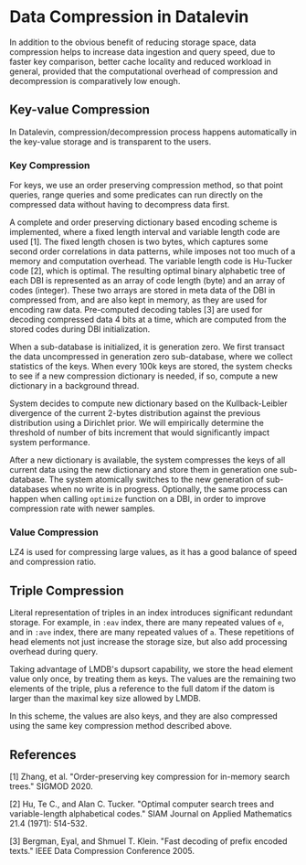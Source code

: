 # Data Compression in Datalevin

In addition to the obvious benefit of reducing storage space, data compression
helps to increase data ingestion and query speed, due to faster key comparison,
better cache locality and reduced workload in general, provided that the
computational overhead of compression and decompression is comparatively low
enough.

## Key-value Compression

In Datalevin, compression/decompression process happens automatically in the key-value storage and is transparent to the users.

### Key Compression

For keys, we use an order preserving compression method, so that point queries,
range queries and some predicates can run directly on the compressed data
without having to decompress data first.

A complete and order preserving dictionary based encoding scheme is implemented,
where a fixed length interval and variable length code are used [1]. The fixed
length chosen is two bytes, which captures some second order correlations in
data patterns, while imposes not too much of a memory and computation overhead.
The variable length code is Hu-Tucker code [2], which is optimal. The resulting
optimal binary alphabetic tree of each DBI is represented as an array of code
length (byte) and an array of codes (integer). These two arrays are stored in
meta data of the DBI in compressed from, and are also kept in memory, as they
are used for encoding raw data. Pre-computed decoding tables [3] are used for
decoding compressed data 4 bits at a time, which are computed from the stored
codes during DBI initialization.

When a sub-database is initialized, it is generation zero. We first transact the
data uncompressed in generation zero sub-database, where we collect statistics
of the keys. When every 100k keys are stored, the system checks to see if a new
compression dictionary is needed, if so, compute a new dictionary in a
background thread.

System decides to compute new dictionary based on the Kullback-Leibler
divergence of the current 2-bytes distribution against the previous distribution
using a Dirichlet prior. We will empirically determine the threshold of number
of bits increment that would significantly impact system performance.

After a new dictionary is available, the system compresses the keys of all
current data using the new dictionary and store them in generation one
sub-database. The system atomically switches to the new generation of
sub-databases when no write is in progress. Optionally, the same process can
happen when calling `optimize` function on a DBI, in order to
improve compression rate with newer samples.

### Value Compression

LZ4 is used for compressing large values, as it has a good balance of speed and compression ratio.

## Triple Compression

Literal representation of triples in an index introduces significant redundant
storage. For example, in `:eav` index, there are many repeated values of `e`,
and in `:ave` index, there are many repeated values of `a`. These repetitions of
head elements not just increase the storage size, but also add processing
overhead during query.

Taking advantage of LMDB's dupsort capability, we store the head element value
only once, by treating them as keys. The values are the remaining two elements
of the triple, plus a reference to the full datom if the datom is larger than
the maximal key size allowed by LMDB.

In this scheme, the values are also keys, and they are also compressed using the
same key compression method described above.

## References

[1] Zhang, et al. "Order-preserving key compression for in-memory search trees." SIGMOD 2020.

[2] Hu, Te C., and Alan C. Tucker. "Optimal computer search trees and variable-length alphabetical codes." SIAM Journal on Applied Mathematics 21.4 (1971): 514-532.

[3] Bergman, Eyal, and Shmuel T. Klein. "Fast decoding of prefix encoded texts." IEEE Data Compression Conference 2005.
